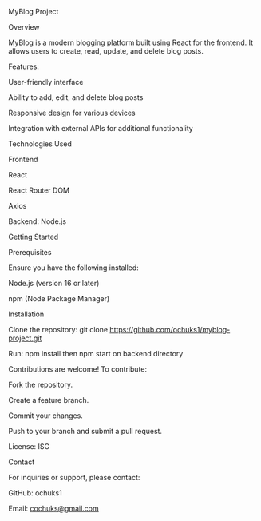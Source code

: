 MyBlog Project

Overview

MyBlog is a modern blogging platform built using React for the frontend. It allows users to create, read, update, and delete blog posts.

Features:

User-friendly interface

Ability to add, edit, and delete blog posts

Responsive design for various devices

Integration with external APIs for additional functionality

Technologies Used

Frontend

React

React Router DOM

Axios

Backend: Node.js



Getting Started

Prerequisites

Ensure you have the following installed:

Node.js (version 16 or later)

npm (Node Package Manager)

Installation

Clone the repository: git clone https://github.com/ochuks1/myblog-project.git

Run: npm install then npm start on backend directory

Contributions are welcome! To contribute:

Fork the repository.

Create a feature branch.

Commit your changes.

Push to your branch and submit a pull request.

License: ISC

Contact

For inquiries or support, please contact:

GitHub: ochuks1

Email: cochuks@gmail.com
